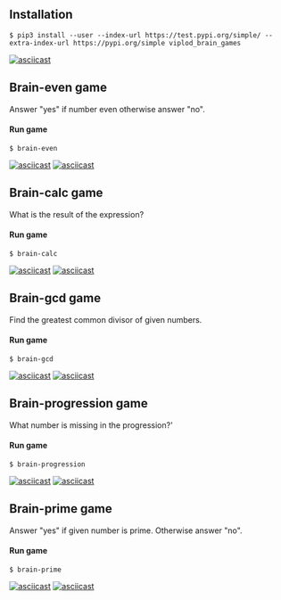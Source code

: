 ## Installation
```$ pip3 install --user --index-url https://test.pypi.org/simple/ --extra-index-url https://pypi.org/simple viplod_brain_games```

[![asciicast](https://asciinema.org/a/NdDOODB1GPJ4pTQ9XeKuYX9CS.svg)](https://asciinema.org/a/NdDOODB1GPJ4pTQ9XeKuYX9CS)

## Brain-even game
Answer "yes" if number even otherwise answer "no".

#### Run game
```$ brain-even```  

[![asciicast](https://asciinema.org/a/oZPQji6ZNONPjNik10LYjryXV.svg)](https://asciinema.org/a/oZPQji6ZNONPjNik10LYjryXV)
[![asciicast](https://asciinema.org/a/CnMSJBqdL8No72XUHONruUqFf.svg)](https://asciinema.org/a/CnMSJBqdL8No72XUHONruUqFf)

## Brain-calc game
What is the result of the expression?

#### Run game
```$ brain-calc```  

[![asciicast](https://asciinema.org/a/IHefnI7VKrTsReOgsMMiFlS3L.svg)](https://asciinema.org/a/IHefnI7VKrTsReOgsMMiFlS3L)
[![asciicast](https://asciinema.org/a/OnixPFVFx3gEOktxtUtkhmaog.svg)](https://asciinema.org/a/OnixPFVFx3gEOktxtUtkhmaog)

## Brain-gcd game
Find the greatest common divisor of given numbers.

#### Run game
```$ brain-gcd```  

[![asciicast](https://asciinema.org/a/zyD0CL7Uhy0P47c1u8lgYJTJO.svg)](https://asciinema.org/a/zyD0CL7Uhy0P47c1u8lgYJTJO)
[![asciicast](https://asciinema.org/a/0ddyVH5TxEejEKbGd8bdwg70P.svg)](https://asciinema.org/a/0ddyVH5TxEejEKbGd8bdwg70P)

## Brain-progression game
What number is missing in the progression?'

#### Run game
```$ brain-progression```

[![asciicast](https://asciinema.org/a/pHDely5x3w7YWIUBNgvwXW8Ao.svg)](https://asciinema.org/a/pHDely5x3w7YWIUBNgvwXW8Ao)
[![asciicast](https://asciinema.org/a/UPdwRSGKldki6uALVQZmzaUTe.svg)](https://asciinema.org/a/UPdwRSGKldki6uALVQZmzaUTe)

## Brain-prime game
Answer "yes" if given number is prime. Otherwise answer "no".

#### Run game
```$ brain-prime```

[![asciicast](https://asciinema.org/a/JZ0savoLBq8qBMOeMfVRmBJwe.svg)](https://asciinema.org/a/JZ0savoLBq8qBMOeMfVRmBJwe)
[![asciicast](https://asciinema.org/a/nAy87MWoS96jHfCJqXISh1nWa.svg)](https://asciinema.org/a/nAy87MWoS96jHfCJqXISh1nWa)

